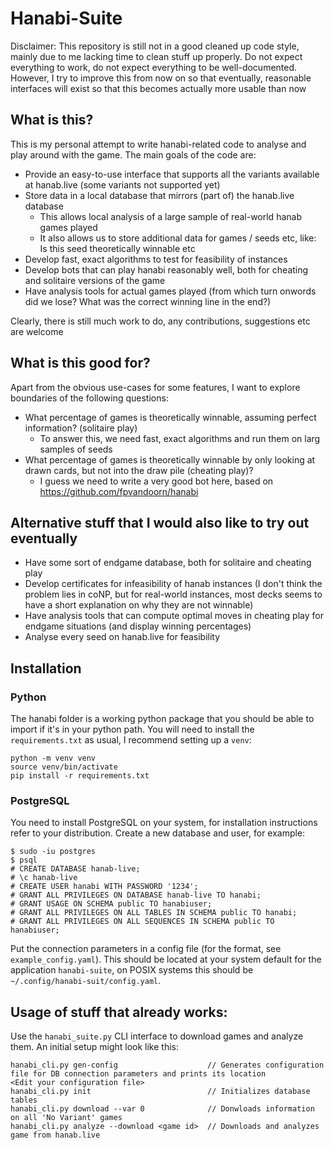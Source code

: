 # Hanabi-Suite

Disclaimer: This repository is still not in a good cleaned up code style, mainly due to me lacking time to clean stuff up properly.
Do not expect everything to work, do not expect everything to be well-documented.
However, I try to improve this from now on so that eventually, reasonable interfaces will exist so that this becomes actually more usable than now


## What is this?

This is my personal attempt to write hanabi-related code to analyse and play around with the game.
The main goals of the code are:

- Provide an easy-to-use interface that supports all the variants available at hanab.live (some variants not supported yet)
- Store data in a local database that mirrors (part of) the hanab.live database
    - This allows local analysis of a large sample of real-world hanab games played
    - It also allows us to store additional data for games / seeds etc, like: Is this seed theoretically winnable etc
- Develop fast, exact algorithms to test for feasibility of instances
- Develop bots that can play hanabi reasonably well, both for cheating and solitaire versions of the game
- Have analysis tools for actual games played (from which turn onwords did we lose? What was the correct winning line in the end?)

Clearly, there is still much work to do, any contributions, suggestions etc are welcome


## What is this good for?

Apart from the obvious use-cases for some features, I want to explore boundaries of the following questions:
- What percentage of games is theoretically winnable, assuming perfect information? (solitaire play)
    - To answer this, we need fast, exact algorithms and run them on larg samples of seeds
- What percentage of games is theoretically winnable by only looking at drawn cards, but not into the draw pile (cheating play)?
    - I guess we need to write a very good bot here, based on https://github.com/fpvandoorn/hanabi


## Alternative stuff that I would also like to try out eventually
- Have some sort of endgame database, both for solitaire and cheating play
- Develop certificates for infeasibility of hanab instances (I don't think the problem lies in coNP, but for real-world instances, most decks seems to have a short explanation on why they are not winnable)
- Have analysis tools that can compute optimal moves in cheating play for endgame situations (and display winning percentages)
- Analyse every seed on hanab.live for feasibility


## Installation

### Python
The hanabi folder is a working python package that you should be able to import if it's in your python path.
You will need to install the `requirements.txt` as usual, I recommend setting up a `venv`:
```
python -m venv venv
source venv/bin/activate
pip install -r requirements.txt
```

### PostgreSQL
You need to install PostgreSQL on your system, for installation instructions refer to your distribution.
Create a new database and user, for example:
```
$ sudo -iu postgres
$ psql
# CREATE DATABASE hanab-live;
# \c hanab-live
# CREATE USER hanabi WITH PASSWORD '1234';
# GRANT ALL PRIVILEGES ON DATABASE hanab-live TO hanabi;
# GRANT USAGE ON SCHEMA public TO hanabiuser;
# GRANT ALL PRIVILEGES ON ALL TABLES IN SCHEMA public TO hanabi;
# GRANT ALL PRIVILEGES ON ALL SEQUENCES IN SCHEMA public TO hanabiuser;
```
Put the connection parameters in a config file (for the format, see `example_config.yaml`).
This should be located at your system default for the application `hanabi-suite`,
on POSIX systems this should be `~/.config/hanabi-suit/config.yaml`.


## Usage of stuff that already works:
Use the `hanabi_suite.py` CLI interface to download games and analyze them.
An initial setup might look like this:

```
hanabi_cli.py gen-config                    // Generates configuration file for DB connection parameters and prints its location
<Edit your configuration file>
hanabi_cli.py init                          // Initializes database tables
hanabi_cli.py download --var 0              // Donwloads information on all 'No Variant' games
hanabi_cli.py analyze --download <game id>  // Downloads and analyzes game from hanab.live
```
